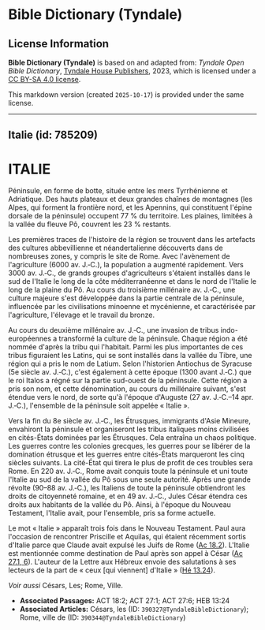 # Bible Dictionary (Tyndale)

## License Information

**Bible Dictionary (Tyndale)** is based on and adapted from: _Tyndale Open Bible Dictionary_, [Tyndale House Publishers](https://tyndaleopenresources.com/), 2023, which is licensed under a [CC BY-SA 4.0 license](https://creativecommons.org/licenses/by-sa/4.0/legalcode.en).

This markdown version (created `2025-10-17`) is provided under the same license.



--------------------------------

## Italie (id: 785209)

ITALIE
======

Péninsule, en forme de botte, située entre les mers Tyrrhénienne et Adriatique. Des hauts plateaux et deux grandes chaînes de montagnes (les Alpes, qui forment la frontière nord, et les Apennins, qui constituent l'épine dorsale de la péninsule) occupent 77 % du territoire. Les plaines, limitées à la vallée du fleuve Pô, couvrent les 23 % restants.

Les premières traces de l'histoire de la région se trouvent dans les artefacts des cultures abbevillienne et néandertalienne découverts dans de nombreuses zones, y compris le site de Rome. Avec l'avènement de l'agriculture (6000 av. J.‑C.), la population a augmenté rapidement. Vers 3000 av. J.‑C., de grands groupes d'agriculteurs s'étaient installés dans le sud de l'Italie le long de la côte méditerranéenne et dans le nord de l'Italie le long de la plaine du Pô. Au cours du troisième millénaire av. J.‑C., une culture majeure s'est développée dans la partie centrale de la péninsule, influencée par les civilisations minoenne et mycénienne, et caractérisée par l'agriculture, l'élevage et le travail du bronze.

Au cours du deuxième millénaire av. J.‑C., une invasion de tribus indo\-européennes a transformé la culture de la péninsule. Chaque région a été nommée d'après la tribu qui l'habitait. Parmi les plus importantes de ces tribus figuraient les Latins, qui se sont installés dans la vallée du Tibre, une région qui a pris le nom de Latium. Selon l'historien Antiochus de Syracuse (5e siècle av. J.‑C.), c'est également à cette époque (1300 avant J.‑C.) que le roi Italos a régné sur la partie sud\-ouest de la péninsule. Cette région a pris son nom, et cette dénomination, au cours du millénaire suivant, s'est étendue vers le nord, de sorte qu'à l'époque d'Auguste (27 av. J.‑C.–14 apr. J.‑C.), l'ensemble de la péninsule soit appelée « Italie ».

Vers la fin du 8e siècle av. J.‑C., les Étrusques, immigrants d'Asie Mineure, envahiront la péninsule et organiseront les tribus italiques moins civilisées en cités\-États dominées par les Étrusques. Cela entraîna un chaos politique. Les guerres contre les colonies grecques, les guerres pour se libérer de la domination étrusque et les guerres entre cités\-États marqueront les cinq siècles suivants. La cité\-État qui tirera le plus de profit de ces troubles sera Rome. En 220 av. J.‑C., Rome avait conquis toute la péninsule et uni toute l'Italie au sud de la vallée du Pô sous une seule autorité. Après une grande révolte (90–88 av. J.‑C.), les Italiens de toute la péninsule obtiendront les droits de citoyenneté romaine, et en 49 av. J.‑C., Jules César étendra ces droits aux habitants de la vallée du Pô. Ainsi, à l'époque du Nouveau Testament, l'Italie avait, pour l'ensemble, pris sa forme actuelle.

Le mot « Italie » apparaît trois fois dans le Nouveau Testament. Paul aura l'occasion de rencontrer Priscille et Aquilas, qui étaient récemment sortis d'Italie parce que Claude avait expulsé les Juifs de Rome ([Ac 18\.2](https://ref.ly/Acts18:2)). L'Italie est mentionnée comme destination de Paul après son appel à César ([Ac 27\.1, 6](https://ref.ly/Acts27:1,Acts27:6)). L'auteur de la Lettre aux Hébreux envoie des salutations à ses lecteurs de la part de « ceux \[qui viennent] d'Italie » ([Hé 13\.24](https://ref.ly/Heb13:24)).

*Voir aussi* Césars, Les; Rome, Ville.

* **Associated Passages:** ACT 18:2; ACT 27:1; ACT 27:6; HEB 13:24
* **Associated Articles:** Césars, les (ID: `390327@TyndaleBibleDictionary`); Rome, ville de (ID: `390344@TyndaleBibleDictionary`)

